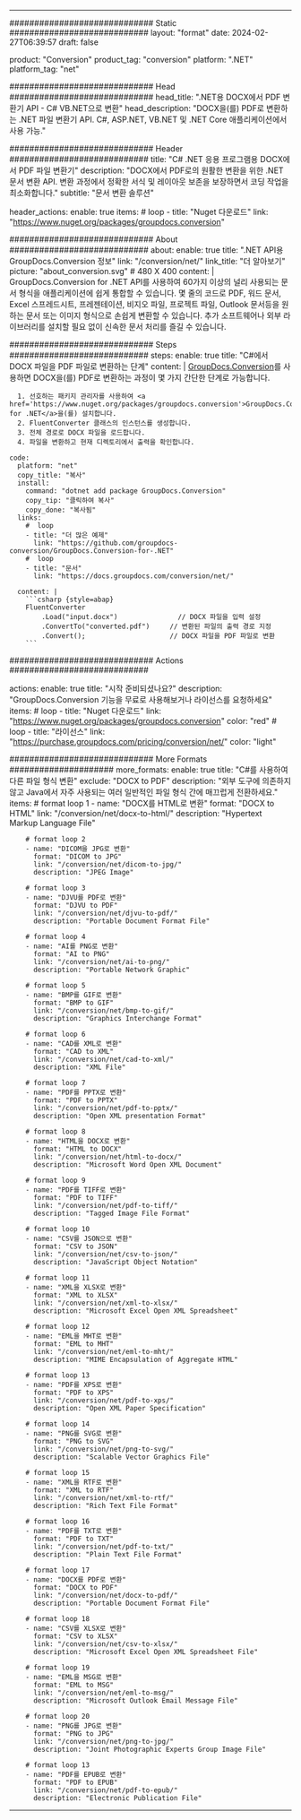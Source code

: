  
---
############################# Static ############################
layout: "format"
date: 2024-02-27T06:39:57
draft: false

product: "Conversion"
product_tag: "conversion"
platform: ".NET"
platform_tag: "net"

############################# Head #############################
head_title: ".NET용 DOCX에서 PDF 변환기 API - C# VB.NET으로 변환"
head_description: "DOCX을(를) PDF로 변환하는 .NET 파일 변환기 API. C#, ASP.NET, VB.NET 및 .NET Core 애플리케이션에서 사용 가능."

############################# Header ############################
title: "C# .NET 응용 프로그램용 DOCX에서 PDF 파일 변환기" 
description: "DOCX에서 PDF로의 원활한 변환을 위한 .NET 문서 변환 API. 변환 과정에서 정확한 서식 및 레이아웃 보존을 보장하면서 코딩 작업을 최소화합니다." 
subtitle: "문서 변환 솔루션" 

header_actions:
  enable: true
  items:
    #  loop
    - title: "Nuget 다운로드"
      link: "https://www.nuget.org/packages/groupdocs.conversion"


############################# About ############################
about:
    enable: true
    title: ".NET API용 GroupDocs.Conversion 정보"
    link: "/conversion/net/"
    link_title: "더 알아보기"
    picture: "about_conversion.svg" # 480 X 400
    content: |
      GroupDocs.Conversion for .NET API를 사용하여 60가지 이상의 널리 사용되는 문서 형식을 애플리케이션에 쉽게 통합할 수 있습니다. 몇 줄의 코드로 PDF, 워드 문서, Excel 스프레드시트, 프레젠테이션, 비지오 파일, 프로젝트 파일, Outlook 문서등을 원하는 문서 또는 이미지 형식으로 손쉽게 변환할 수 있습니다. 추가 소프트웨어나 외부 라이브러리를 설치할 필요 없이 신속한 문서 처리를 즐길 수 있습니다.


############################# Steps ############################
steps:
    enable: true
    title: "C#에서 DOCX 파일을 PDF 파일로 변환하는 단계" 
    content: |
      <a href='https://products.groupdocs.com/conversion/net/'>GroupDocs.Conversion</a>를 사용하면 DOCX을(를) PDF로 변환하는 과정이 몇 가지 간단한 단계로 가능합니다.
      
      1. 선호하는 패키지 관리자를 사용하여 <a href='https://www.nuget.org/packages/groupdocs.conversion'>GroupDocs.Conversion for .NET</a>을(를) 설치합니다. 
      2. FluentConverter 클래스의 인스턴스를 생성합니다.  
      3. 전체 경로로 DOCX 파일을 로드합니다. 
      4. 파일을 변환하고 현재 디렉토리에서 출력을 확인합니다. 
   
    code:
      platform: "net"
      copy_title: "복사"
      install:
        command: "dotnet add package GroupDocs.Conversion"
        copy_tip: "클릭하여 복사"
        copy_done: "복사됨"
      links:
        #  loop
        - title: "더 많은 예제"
          link: "https://github.com/groupdocs-conversion/GroupDocs.Conversion-for-.NET"
        #  loop
        - title: "문서"
          link: "https://docs.groupdocs.com/conversion/net/"
          
      content: |
        ```csharp {style=abap}
        FluentConverter
            .Load("input.docx")               // DOCX 파일을 입력 설정
            .ConvertTo("converted.pdf")     // 변환된 파일의 출력 경로 지정
            .Convert();                     // DOCX 파일을 PDF 파일로 변환        
        ```            

############################# Actions ############################

actions:
  enable: true
  title: "시작 준비되셨나요?"
  description: "GroupDocs.Conversion 기능을 무료로 사용해보거나 라이선스를 요청하세요"
  items:
    #  loop
    - title: "Nuget 다운로드"
      link: "https://www.nuget.org/packages/groupdocs.conversion"
      color: "red"
        #  loop
    - title: "라이선스"
      link: "https://purchase.groupdocs.com/pricing/conversion/net/"
      color: "light"


############################# More Formats #####################
more_formats:
    enable: true
    title: "C#를 사용하여 다른 파일 형식 변환"
    exclude: "DOCX to PDF"
    description: "외부 도구에 의존하지 않고 Java에서 자주 사용되는 여러 일반적인 파일 형식 간에 매끄럽게 전환하세요."
    items: 
        # format loop 1
        - name: "DOCX를 HTML로 변환"
          format: "DOCX to HTML"
          link: "/conversion/net/docx-to-html/"
          description: "Hypertext Markup Language File" 

        # format loop 2
        - name: "DICOM을 JPG로 변환" 
          format: "DICOM to JPG"
          link: "/conversion/net/dicom-to-jpg/"
          description: "JPEG Image" 

        # format loop 3
        - name: "DJVU를 PDF로 변환"
          format: "DJVU to PDF"
          link: "/conversion/net/djvu-to-pdf/"
          description: "Portable Document Format File" 

        # format loop 4
        - name: "AI를 PNG로 변환"
          format: "AI to PNG"
          link: "/conversion/net/ai-to-png/"
          description: "Portable Network Graphic" 

        # format loop 5
        - name: "BMP를 GIF로 변환"
          format: "BMP to GIF"
          link: "/conversion/net/bmp-to-gif/"
          description: "Graphics Interchange Format"

        # format loop 6
        - name: "CAD를 XML로 변환"
          format: "CAD to XML"
          link: "/conversion/net/cad-to-xml/"
          description: "XML File"

        # format loop 7
        - name: "PDF를 PPTX로 변환"
          format: "PDF to PPTX"
          link: "/conversion/net/pdf-to-pptx/"
          description: "Open XML presentation Format"

        # format loop 8
        - name: "HTML을 DOCX로 변환"
          format: "HTML to DOCX"
          link: "/conversion/net/html-to-docx/"
          description: "Microsoft Word Open XML Document"

        # format loop 9
        - name: "PDF를 TIFF로 변환"
          format: "PDF to TIFF"
          link: "/conversion/net/pdf-to-tiff/"
          description: "Tagged Image File Format" 

        # format loop 10
        - name: "CSV를 JSON으로 변환" 
          format: "CSV to JSON"
          link: "/conversion/net/csv-to-json/"
          description: "JavaScript Object Notation" 

        # format loop 11
        - name: "XML을 XLSX로 변환" 
          format: "XML to XLSX"
          link: "/conversion/net/xml-to-xlsx/"
          description: "Microsoft Excel Open XML Spreadsheet"  
          
        # format loop 12
        - name: "EML을 MHT로 변환"
          format: "EML to MHT"
          link: "/conversion/net/eml-to-mht/"
          description: "MIME Encapsulation of Aggregate HTML"  
              
        # format loop 13
        - name: "PDF를 XPS로 변환"
          format: "PDF to XPS"
          link: "/conversion/net/pdf-to-xps/"
          description: "Open XML Paper Specification" 
          
        # format loop 14
        - name: "PNG를 SVG로 변환"
          format: "PNG to SVG"
          link: "/conversion/net/png-to-svg/"
          description: "Scalable Vector Graphics File" 
          
        # format loop 15
        - name: "XML을 RTF로 변환"
          format: "XML to RTF"
          link: "/conversion/net/xml-to-rtf/"
          description: "Rich Text File Format"
          
        # format loop 16
        - name: "PDF를 TXT로 변환"
          format: "PDF to TXT"
          link: "/conversion/net/pdf-to-txt/"
          description: "Plain Text File Format"              
        
        # format loop 17
        - name: "DOCX를 PDF로 변환"
          format: "DOCX to PDF"
          link: "/conversion/net/docx-to-pdf/"
          description: "Portable Document Format File"
 
        # format loop 18
        - name: "CSV를 XLSX로 변환"
          format: "CSV to XLSX"
          link: "/conversion/net/csv-to-xlsx/"
          description: "Microsoft Excel Open XML Spreadsheet File"
 
        # format loop 19
        - name: "EML을 MSG로 변환"
          format: "EML to MSG"
          link: "/conversion/net/eml-to-msg/"
          description: "Microsoft Outlook Email Message File"

        # format loop 20
        - name: "PNG를 JPG로 변환"
          format: "PNG to JPG"
          link: "/conversion/net/png-to-jpg/"
          description: "Joint Photographic Experts Group Image File"

        # format loop 13
        - name: "PDF를 EPUB로 변환"
          format: "PDF to EPUB"
          link: "/conversion/net/pdf-to-epub/"
          description: "Electronic Publication File"

---
